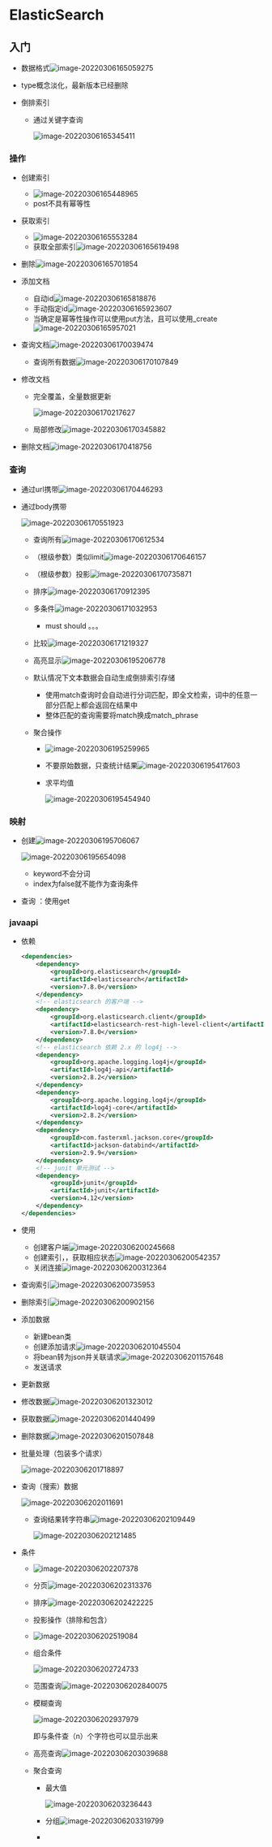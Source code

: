 # ElasticSearch

## 入门

+ 数据格式![image-20220306165059275](https://home.innky.xyz:25566/images/image-20220306165059275.png)

+ type概念淡化，最新版本已经删除

+ 倒排索引

  + 通过关键字查询

    ![image-20220306165345411](https://home.innky.xyz:25566/images/image-20220306165345411.png)

### 操作

+ 创建索引

  + ![image-20220306165448965](https://home.innky.xyz:25566/images/image-20220306165448965.png)
  + post不具有幂等性

+ 获取索引

  + ![image-20220306165553284](https://home.innky.xyz:25566/images/image-20220306165553284.png)
  + 获取全部索引![image-20220306165619498](https://home.innky.xyz:25566/images/image-20220306165619498.png)

+ 删除![image-20220306165701854](https://home.innky.xyz:25566/images/image-20220306165701854.png)

+ 添加文档

  + 自动id![image-20220306165818876](https://home.innky.xyz:25566/images/image-20220306165818876.png)
  + 手动指定id![image-20220306165923607](https://home.innky.xyz:25566/images/image-20220306165923607.png)
  + 当确定是幂等性操作可以使用put方法，且可以使用_create![image-20220306165957021](https://home.innky.xyz:25566/images/image-20220306165957021.png)

+ 查询文档![image-20220306170039474](https://home.innky.xyz:25566/images/image-20220306170039474.png)

  + 查询所有数据![image-20220306170107849](https://home.innky.xyz:25566/images/image-20220306170107849.png)

+ 修改文档

  + 完全覆盖，全量数据更新

    ![image-20220306170217627](https://home.innky.xyz:25566/images/image-20220306170217627.png)

  + 局部修改![image-20220306170345882](https://home.innky.xyz:25566/images/image-20220306170345882.png)

+ 删除文档![image-20220306170418756](https://home.innky.xyz:25566/images/image-20220306170418756.png)


### 查询

+ 通过url携带![image-20220306170446293](https://home.innky.xyz:25566/images/image-20220306170446293.png)

+ 通过body携带

  ![image-20220306170551923](https://home.innky.xyz:25566/images/image-20220306170551923.png)

  + 查询所有![image-20220306170612534](https://home.innky.xyz:25566/images/image-20220306170612534.png)
  
  + （根级参数）类似limit![image-20220306170646157](https://home.innky.xyz:25566/images/image-20220306170646157.png)
  
  + （根级参数）投影![image-20220306170735871](https://home.innky.xyz:25566/images/image-20220306170735871.png)
  
  + 排序![image-20220306170912395](https://home.innky.xyz:25566/images/image-20220306170912395.png)
  
  + 多条件![image-20220306171032953](https://home.innky.xyz:25566/images/image-20220306171032953.png)
  
    + must should 。。。
  
  + 比较![image-20220306171219327](https://home.innky.xyz:25566/images/image-20220306171219327.png)
  
  + 高亮显示![image-20220306195206778](https://home.innky.xyz:25566/images/image-20220306195206778.png)
  
  + 默认情况下文本数据会自动生成倒排索引存储
  
    + 使用match查询时会自动进行分词匹配，即全文检索，词中的任意一部分匹配上都会返回在结果中
    + 整体匹配的查询需要将match换成match_phrase
  
  + 聚合操作
  
    + ![image-20220306195259965](https://home.innky.xyz:25566/images/image-20220306195259965.png)
  
    + 不要原始数据，只查统计结果![image-20220306195417603](https://home.innky.xyz:25566/images/image-20220306195417603.png)
  
    + 求平均值
  
      ![image-20220306195454940](https://home.innky.xyz:25566/images/image-20220306195454940.png)

### 映射

+ 创建![image-20220306195706067](https://home.innky.xyz:25566/images/image-20220306195706067.png)

  ![image-20220306195654098](https://home.innky.xyz:25566/images/image-20220306195654098.png)

  + keyword不会分词
  + index为false就不能作为查询条件

+ 查询 ：使用get

### javaapi

+ 依赖

  ```xml
  <dependencies>
      <dependency>
          <groupId>org.elasticsearch</groupId>
          <artifactId>elasticsearch</artifactId>
          <version>7.8.0</version>
      </dependency>
      <!-- elasticsearch 的客户端 -->
      <dependency>
          <groupId>org.elasticsearch.client</groupId>
          <artifactId>elasticsearch-rest-high-level-client</artifactId>
          <version>7.8.0</version>
      </dependency>
      <!-- elasticsearch 依赖 2.x 的 log4j -->
      <dependency>
          <groupId>org.apache.logging.log4j</groupId>
          <artifactId>log4j-api</artifactId>
          <version>2.8.2</version>
      </dependency>
      <dependency>
          <groupId>org.apache.logging.log4j</groupId>
          <artifactId>log4j-core</artifactId>
          <version>2.8.2</version>
      </dependency>
      <dependency>
          <groupId>com.fasterxml.jackson.core</groupId>
          <artifactId>jackson-databind</artifactId>
          <version>2.9.9</version>
      </dependency>
      <!-- junit 单元测试 -->
      <dependency>
          <groupId>junit</groupId>
          <artifactId>junit</artifactId>
          <version>4.12</version>
      </dependency>
  </dependencies>
  ```

+ 使用

  + 创建客户端![image-20220306200245668](https://home.innky.xyz:25566/images/image-20220306200245668.png)
  + 创建索引，，获取相应状态![image-20220306200542357](https://home.innky.xyz:25566/images/image-20220306200542357.png)
  + 关闭连接![image-20220306200312364](https://home.innky.xyz:25566/images/image-20220306200312364.png)

+ 查询索引![image-20220306200735953](https://home.innky.xyz:25566/images/image-20220306200735953.png)

+ 删除索引![image-20220306200902156](https://home.innky.xyz:25566/images/image-20220306200902156.png)

+ 添加数据

  + 新建bean类
  + 创建添加请求![image-20220306201045504](https://home.innky.xyz:25566/images/image-20220306201045504.png)
  + 将bean转为json并关联请求![image-20220306201157648](https://home.innky.xyz:25566/images/image-20220306201157648.png)
  + 发送请求

+ 更新数据

+ 修改数据![image-20220306201323012](https://home.innky.xyz:25566/images/image-20220306201323012.png)

+ 获取数据![image-20220306201440499](https://home.innky.xyz:25566/images/image-20220306201440499.png)

+ 删除数据![image-20220306201507848](https://home.innky.xyz:25566/images/image-20220306201507848.png)

+ 批量处理（包装多个请求）

  ![image-20220306201718897](https://home.innky.xyz:25566/images/image-20220306201718897.png)

+ 查询（搜索）数据

  ![image-20220306202011691](https://home.innky.xyz:25566/images/image-20220306202011691.png)

  + 查询结果转字符串![image-20220306202109449](https://home.innky.xyz:25566/images/image-20220306202109449.png)

    ![image-20220306202121485](https://home.innky.xyz:25566/images/image-20220306202121485.png)

+ 条件

  + ![image-20220306202207378](https://home.innky.xyz:25566/images/image-20220306202207378.png)

  + 分页![image-20220306202313376](https://home.innky.xyz:25566/images/image-20220306202313376.png)

  + 排序![image-20220306202422225](https://home.innky.xyz:25566/images/image-20220306202422225.png)

  + 投影操作（排除和包含）

  + ![image-20220306202519084](https://home.innky.xyz:25566/images/image-20220306202519084.png)

  + 组合条件

    ![image-20220306202724733](https://home.innky.xyz:25566/images/image-20220306202724733.png)

  + 范围查询![image-20220306202840075](https://home.innky.xyz:25566/images/image-20220306202840075.png)

  + 模糊查询

    ![image-20220306202937979](https://home.innky.xyz:25566/images/image-20220306202937979.png)

    即与条件查（n）个字符也可以显示出来

  + 高亮查询![image-20220306203039688](https://home.innky.xyz:25566/images/image-20220306203039688.png)

  + 聚合查询

    + 最大值

      ![image-20220306203236443](https://home.innky.xyz:25566/images/image-20220306203236443.png)

    + 分组![image-20220306203319799](https://home.innky.xyz:25566/images/image-20220306203319799.png)

    + 
